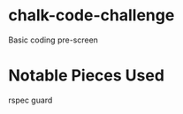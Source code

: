 chalk-code-challenge
====================

Basic coding pre-screen

Notable Pieces Used
===================

rspec
guard
